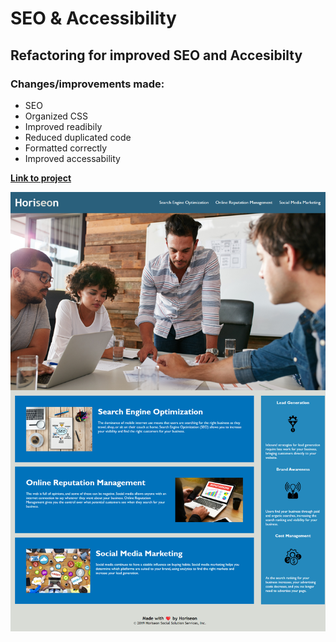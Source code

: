 # SEO & Accessibility
## Refactoring for improved SEO and Accesibilty

### Changes/improvements made:
- SEO
- Organized CSS
- Improved readibily
- Reduced duplicated code
- Formatted correctly
- Improved accessability

[**Link to project**](https://sebzg.github.io/module-1-challenge/)

![project demo](horiseon-demo.png)

